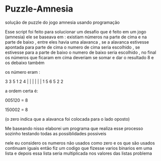 # Puzzle-Amnesia
solução de puzzle do jogo amnesia usando programação

Esse script foi feito para solucionar um desafio que é feito em um jogo (amnesia)
ele se baseava em : existiam números na parte de cima e na parte de baixo , entre eles havia uma 
alavanca , se a alavanca estivesse apontada para parte de cima o numero de cima seria 
escolhido , se estivesse para a parte de baixo o numero de baixo 
seria escolhido , no final os números que ficaram em cima 
deveriam se somar e dar o resultado 8 e os debaixo também 

os número eram :

3  3  5  1  2  4
|  |  |  |  |  |
1  5  6  5  2  2

a ordem certa é:

005120 = 8

150002 = 8

(o zero indica que a alavanca foi colocada para o lado oposto)

Me baseando nisso elaborei um programa que realiza esse processo sozinho testando todas
as possiblidades possiveis

nele eu considero os numeros não usados como zero e os que são usados continuam iguais
então fiz um codigo que fizesse varios binarios em uma lista e depois essa lista 
seria multiplicada nos valores das listas problema 

